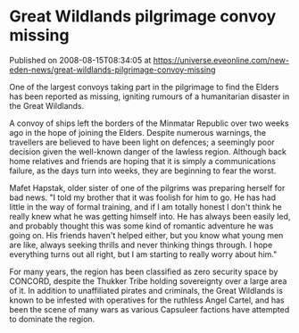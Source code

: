 # Great Wildlands pilgrimage convoy missing
Published on 2008-08-15T08:34:05 at https://universe.eveonline.com/new-eden-news/great-wildlands-pilgrimage-convoy-missing

One of the largest convoys taking part in the pilgrimage to find the Elders has been reported as missing, igniting rumours of a humanitarian disaster in the Great Wildlands.

A convoy of ships left the borders of the Minmatar Republic over two weeks ago in the hope of joining the Elders. Despite numerous warnings, the travellers are believed to have been light on defences; a seemingly poor decision given the well-known danger of the lawless region. Although back home relatives and friends are hoping that it is simply a communications failure, as the days turn into weeks, they are beginning to fear the worst.

Mafet Hapstak, older sister of one of the pilgrims was preparing herself for bad news. "I told my brother that it was foolish for him to go. He has had little in the way of formal training, and if I am totally honest I don't think he really knew what he was getting himself into. He has always been easily led, and probably thought this was some kind of romantic adventure he was going on. His friends haven't helped either, but you know what young men are like, always seeking thrills and never thinking things through. I hope everything turns out all right, but I am starting to really worry about him."

For many years, the region has been classified as zero security space by CONCORD, despite the Thukker Tribe holding sovereignty over a large area of it. In addition to unaffiliated pirates and criminals, the Great Wildlands is known to be infested with operatives for the ruthless Angel Cartel, and has been the scene of many wars as various Capsuleer factions have attempted to dominate the region.
